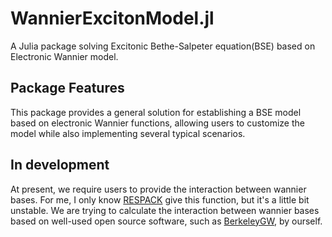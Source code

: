# WannierExcitonModel.jl

A Julia package solving Excitonic Bethe-Salpeter equation(BSE) based on Electronic Wannier model.

## Package Features

This package provides a general solution for establishing a BSE model based on electronic Wannier functions, allowing users to customize the model while also implementing several typical scenarios.

## In development

At present, we require users to provide the interaction between wannier bases.
For me, I only know [RESPACK](https://www.sciencedirect.com/science/article/pii/S001046552030391X) give this function, but it's a little bit unstable.
We are trying to calculate the interaction between wannier bases based on well-used open source software, such as [BerkeleyGW](https://berkeleygw.org/), by ourself.
